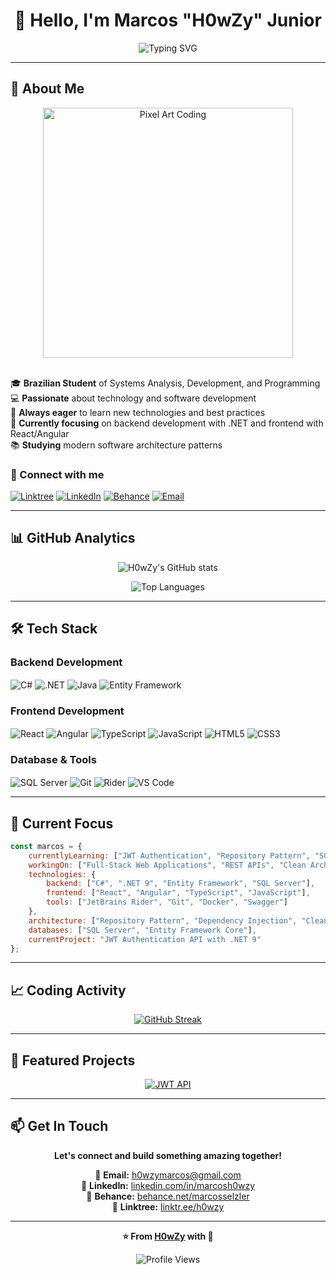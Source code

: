 # <div align="center">👋 Hello, I'm Marcos "H0wZy" Junior</div>

<div align="center">
  
![Typing SVG](https://readme-typing-svg.herokuapp.com?font=Fira+Code&weight=500&size=22&pause=1000&color=344532&center=true&vCenter=true&width=600&lines=Systems+Analysis+%26+Development+Student;Full-Stack+Developer;Technology+Enthusiast;Always+Learning+New+Things!)

</div>

---

## 🚀 About Me

<div align="center">
  <img alt="Pixel Art Coding" width="400" src="https://i.redd.it/bpxxqqvps4h91.gif">
</div>

<br>

🎓 **Brazilian Student** of Systems Analysis, Development, and Programming  
💻 **Passionate** about technology and software development  
🌱 **Always eager** to learn new technologies and best practices  
🎯 **Currently focusing** on backend development with .NET and frontend with React/Angular  
📚 **Studying** modern software architecture patterns  

### 🔗 Connect with me
[![Linktree](https://img.shields.io/badge/linktree-344532?style=for-the-badge&logo=linktree&logoColor=white)](https://www.linktr.ee/h0wzy)
[![LinkedIn](https://img.shields.io/badge/LinkedIn-344532?style=for-the-badge&logo=linkedin&logoColor=white)](https://www.linkedin.com/in/marcosh0wzy/)
[![Behance](https://img.shields.io/badge/Behance-344532?style=for-the-badge&logo=behance&logoColor=white)](https://www.behance.net/marcosselzler)
[![Email](https://img.shields.io/badge/Email-344532?style=for-the-badge&logo=gmail&logoColor=white)](mailto:h0wzymarcos@gmail.com)

---

## 📊 GitHub Analytics

<div align="center">
  
![H0wZy's GitHub stats](https://github-readme-stats.vercel.app/api?username=h0wzy&show_icons=true&theme=github_dark&hide_border=true&bg_color=0d1117&title_color=344532&icon_color=344532&text_color=c9d1d9)

![Top Languages](https://github-readme-stats.vercel.app/api/top-langs/?username=h0wzy&layout=compact&theme=github_dark&hide_border=true&bg_color=0d1117&title_color=344532&text_color=c9d1d9)

</div>

---

## 🛠️ Tech Stack

### **Backend Development**
<div style="display: inline_block">
  <img align="center" alt="C#" src="https://img.shields.io/badge/C%23-344532?style=for-the-badge&logo=c-sharp&logoColor=white"/>
  <img align="center" alt=".NET" src="https://img.shields.io/badge/.NET-344532?style=for-the-badge&logo=.net&logoColor=white"/>
  <img align="center" alt="Java" src="https://img.shields.io/badge/Java-344532?style=for-the-badge&logo=openjdk&logoColor=white"/>
  <img align="center" alt="Entity Framework" src="https://img.shields.io/badge/Entity%20Framework-344532?style=for-the-badge&logo=.net&logoColor=white"/>
</div>

### **Frontend Development**
<div style="display: inline_block">
  <img align="center" alt="React" src="https://img.shields.io/badge/React-344532?style=for-the-badge&logo=react&logoColor=white"/>
  <img align="center" alt="Angular" src="https://img.shields.io/badge/Angular-344532?style=for-the-badge&logo=angular&logoColor=white"/>
  <img align="center" alt="TypeScript" src="https://img.shields.io/badge/TypeScript-344532?style=for-the-badge&logo=typescript&logoColor=white"/>
  <img align="center" alt="JavaScript" src="https://img.shields.io/badge/JavaScript-344532?style=for-the-badge&logo=javascript&logoColor=white"/>
  <img align="center" alt="HTML5" src="https://img.shields.io/badge/HTML5-344532?style=for-the-badge&logo=html5&logoColor=white"/>
  <img align="center" alt="CSS3" src="https://img.shields.io/badge/CSS3-344532?style=for-the-badge&logo=css3&logoColor=white"/>
</div>

### **Database & Tools**
<div style="display: inline_block">
  <img align="center" alt="SQL Server" src="https://img.shields.io/badge/SQL%20Server-344532?style=for-the-badge&logo=microsoft-sql-server&logoColor=white"/>
  <img align="center" alt="Git" src="https://img.shields.io/badge/Git-344532?style=for-the-badge&logo=git&logoColor=white"/>
  <img align="center" alt="Rider" src="https://img.shields.io/badge/JetBrains%20Rider-344532?style=for-the-badge&logo=jetbrains&logoColor=white"/>
  <img align="center" alt="VS Code" src="https://img.shields.io/badge/VS%20Code-344532?style=for-the-badge&logo=visual-studio-code&logoColor=white"/>
</div>

---

## 🎯 Current Focus

```javascript
const marcos = {
    currentlyLearning: ["JWT Authentication", "Repository Pattern", "SOLID Principles"],
    workingOn: ["Full-Stack Web Applications", "REST APIs", "Clean Architecture"],
    technologies: {
        backend: ["C#", ".NET 9", "Entity Framework", "SQL Server"],
        frontend: ["React", "Angular", "TypeScript", "JavaScript"],
        tools: ["JetBrains Rider", "Git", "Docker", "Swagger"]
    },
    architecture: ["Repository Pattern", "Dependency Injection", "Clean Code"],
    databases: ["SQL Server", "Entity Framework Core"],
    currentProject: "JWT Authentication API with .NET 9"
};
```

---

## 📈 Coding Activity

<div align="center">
  
[![GitHub Streak](https://streak-stats.demolab.com?user=h0wzy&theme=github-dark-green&hide_border=true&background=0D1117&ring=344532&fire=344532&currStreakLabel=344532&sideNums=C9D1D9&currStreakNum=C9D1D9&sideLabels=C9D1D9)](https://git.io/streak-stats)

</div>

---

## 🌟 Featured Projects

<div align="center">

[![JWT API](https://github-readme-stats.vercel.app/api/pin/?username=h0wzy&repo=jwt&theme=github_dark&hide_border=true&bg_color=0d1117&title_color=344532&text_color=c9d1d9&icon_color=344532)](https://github.com/h0wzy/jwt)

</div>

---

## 📫 Get In Touch

<div align="center">

**Let's connect and build something amazing together!**

📧 **Email:** [h0wzymarcos@gmail.com](mailto:h0wzymarcos@gmail.com)  
🔗 **LinkedIn:** [linkedin.com/in/marcosh0wzy](https://www.linkedin.com/in/marcosh0wzy/)  
🎨 **Behance:** [behance.net/marcosselzler](https://www.behance.net/marcosselzler)  
🌳 **Linktree:** [linktr.ee/h0wzy](https://linktr.ee/h0wzy)

</div>

---

<div align="center">
  
**⭐ From [H0wZy](https://github.com/h0wzy) with 💚**

![Profile Views](https://komarev.com/ghpvc/?username=h0wzy&color=344532&style=flat-square)

</div>
